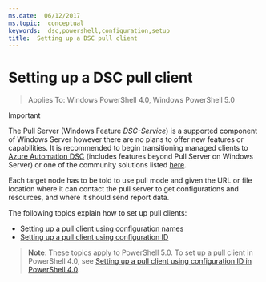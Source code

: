 ```yaml
---
ms.date:  06/12/2017
ms.topic:  conceptual
keywords:  dsc,powershell,configuration,setup
title:  Setting up a DSC pull client
---
```

# Setting up a DSC pull client

> Applies To: Windows PowerShell 4.0, Windows PowerShell 5.0

> [!IMPORTANT]
> The Pull Server (Windows Feature *DSC-Service*) is a supported component of Windows Server
> however there are no plans to offer new features or capabilities. It is recommended to
> begin transitioning managed clients to [Azure Automation DSC](/azure/automation/automation-dsc-getting-started)
> (includes features beyond Pull Server on Windows Server) or one of the community solutions
> listed [here](pullserver.md#community-solutions-for-pull-service).

Each target node has to be told to use pull mode and given the URL or file location where it can contact the pull server to get configurations and resources, and where it should send report data.

The following topics explain how to set up pull clients:

* [Setting up a pull client using configuration names](pullClientConfigNames.md)
* [Setting up a pull client using configuration ID](pullClientConfigID.md)

> **Note**: These topics apply to PowerShell 5.0. To set up a pull client in PowerShell 4.0, see [Setting up a pull client using configuration ID in PowerShell 4.0](pullClientConfigID4.md).